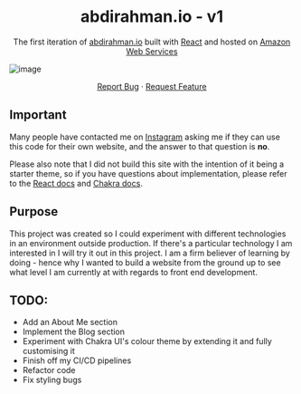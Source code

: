 <h1 align="center">
  abdirahman.io - v1
</h1>

<p align="center">
  The first iteration of <a href="abdirahman.io" target="_blank">abdirahman.io</a> built with <a href="https://reactjs.org/" target="_blank">React</a> and hosted on <a href="https://www.aws.amazon.com/" target="_blank">Amazon Web Services</a>
</p>

![image](https://user-images.githubusercontent.com/45077645/134073932-a575bc21-d75a-4546-9719-d1af86f80630.png)

  <p align="center">
    <a href="https://github.com/abdirahmanjama/portfolio-ui/issues">Report Bug</a>
    ·
    <a href="https://github.com/abdirahmanjama/portfolio/issues">Request Feature</a>
  </p>
</p>


## Important

Many people have contacted me on <a href="https://instagram.com/abdirahmancodes" target="_blank">Instagram</a> asking me if they can use this code for their own website, and the answer to that question is **no**.

Please also note that I did not build this site with the intention of it being a starter theme, so if you have questions about implementation, please refer to the [React docs](https://reactjs.org/) and [Chakra docs](https://chakra-ui.com/).


<!-- ABOUT THE PROJECT -->

## Purpose

This project was created so I could experiment with different technologies in an environment outside production. If there's a particular technology I am interested in I will try it out in this project. I am a firm believer of learning by doing - hence why I wanted to build a website from the ground up to see what level I am currently at with regards to front end development.

## TODO:

- Add an About Me section
- Implement the Blog section
- Experiment with Chakra UI's colour theme by extending it and fully customising it 
- Finish off my CI/CD pipelines
- Refactor code 
- Fix styling bugs



